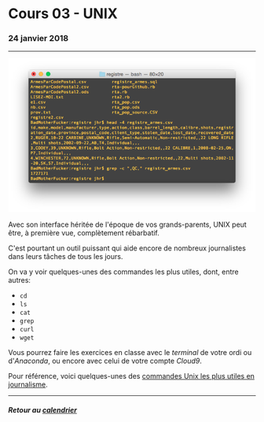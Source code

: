 # Cours 03 - UNIX

### 24 janvier 2018

-----

![](/assets/terminal.png)

Avec son interface héritée de l'époque de vos grands-parents, UNIX peut être, à première vue, complètement rébarbatif.

C'est pourtant un outil puissant qui aide encore de nombreux journalistes dans leurs tâches de tous les jours.

On va y voir quelques-unes des commandes les plus utiles, dont, entre autres:

- `cd`
- `ls`
- `cat`
- `grep`
- `curl`
- `wget`

Vous pourrez faire les exercices en classe avec le *terminal* de votre ordi ou d'*Anaconda*, ou encore avec celui de votre compte *Cloud9*.

Pour référence, voici quelques-unes des [commandes Unix les plus utiles en journalisme](https://medium.com/@jeanhuguesroy/unix-pour-journalistes-1352aad18f2a).

-----

##### Retour au [calendrier](/calendrier.md)
